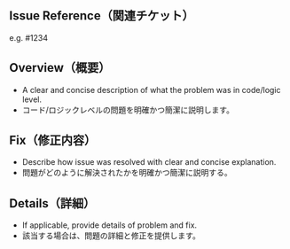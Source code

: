 ## Issue Reference（関連チケット）
e.g. #1234

## Overview（概要）
- A clear and concise description of what the problem was in code/logic level.
- コード/ロジックレベルの問題を明確かつ簡潔に説明します。

## Fix（修正内容）
- Describe how issue was resolved with clear and concise explanation.
- 問題がどのように解決されたかを明確かつ簡潔に説明する。

## Details（詳細）
- If applicable, provide details of problem and fix.
- 該当する場合は、問題の詳細と修正を提供します。